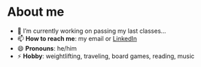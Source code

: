 # About me
<!--
**EthanZ23/EthanZ23** is a ✨ _special_ ✨ repository because its `README.md` (this file) appears on your GitHub profile.
-->
- 🔭 I’m currently working on passing my last classes...
- 📫 **How to reach me**: my email or [LinkedIn](https://linkedin.com/in/ethan-zambrano-21608a291) 
- 😄 **Pronouns**: he/him
- ⚡ **Hobby**: weightlifting, traveling, board games, reading, music 
